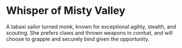 # Whisper of Misty Valley

A tabaxi sailor turned monk,
known for
exceptional agility,
stealth,
and scouting.
She prefers claws and thrown weapons in combat,
and will choose to grapple and securely bind given the opportunity.
